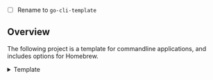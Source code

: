 <!-- {{ $.source.start }} -->

- [ ] Rename to `go-cli-template`

## Overview

The following project is a template for commandline applications, and includes options for Homebrew.

<details>
<summary>Template</summary>

<!-- {{ $.source.end }} -->

<!-- {{ $.content.start }} -->

# {{ $.content.title }}

> [!CAUTION]
> The following repository is in very early stages of development and is not ready for use. *The **Caution** banner will be removed when generally available*.

## Getting Started

### Installing

```bash
brew tap {{ default $.content["homebrew-taps"] "polyium/homebrew-taps" }}

brew install {{ default $.content["executable"] "template-go-cli" }}
```

###### Upgrading

```bash
brew update && brew upgrade {{ default $.content["executable"] "template-go-cli" }}
```

###### Reinstalling

```bash
brew update
brew uninstall --cask {{ default $.content["executable"] "template-go-cli" }}
brew install {{ default $.content["executable"] "template-go-cli" }}
```

## Usage

```bash
{{ default $.content["executable"] "template-go-cli" }} --help
```

## Contributions

See the [**Contributing Guide**](./CONTRIBUTING.md) for additional details on getting started.

<!-- {{ $.content.end }} -->

</details>
